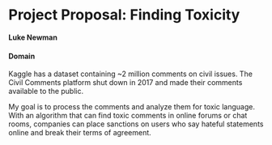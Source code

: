 # Project Proposal: Finding Toxicity
**Luke Newman**

#### Domain
Kaggle has a dataset containing ~2 million comments on civil issues.  The Civil Comments platform shut down in 2017 and made their comments available to the public.  

My goal is to process the comments and analyze them for toxic language.  With an algorithm that can find toxic comments in online forums or chat rooms, companies can place sanctions on users who say hateful statements online and break their terms of agreement.  